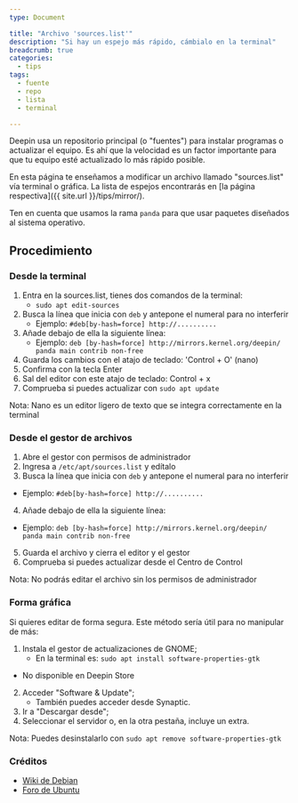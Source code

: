 ```yaml
---
type: Document

title: "Archivo 'sources.list'"
description: "Si hay un espejo más rápido, cámbialo en la terminal"
breadcrumb: true   
categories:
  - tips
tags:
  - fuente
  - repo
  - lista
  - terminal

---
```


Deepin usa un repositorio principal (o "fuentes") para instalar programas o actualizar el equipo. Es ahí que la velocidad es un factor importante para que tu equipo esté actualizado lo más rápido posible.

En esta página te enseñamos a modificar un archivo llamado "sources.list" vía terminal o gráfica. La lista de espejos encontrarás en [la página respectiva]({{ site.url }}/tips/mirror/).

Ten en cuenta que usamos la rama `panda` para que usar paquetes diseñados al sistema operativo.

## Procedimiento
### Desde la terminal

1. Entra en la sources.list, tienes dos comandos de la terminal:
	- `sudo apt edit-sources`
2. Busca la línea que inicia con `deb` y antepone el numeral para no interferir
	- Ejemplo: `#deb[by-hash=force] http://..........`
3. Añade debajo de ella la siguiente línea:
	- Ejemplo: `deb [by-hash=force] http://mirrors.kernel.org/deepin/ panda main contrib non-free`
4. Guarda los cambios con el atajo de teclado: 'Control + O' (nano)
5. Confirma con la tecla Enter
6. Sal del editor con este atajo de teclado: Control + x
7. Comprueba si puedes actualizar con `sudo apt update`

Nota: Nano es un editor ligero de texto que se integra correctamente en la terminal

### Desde el gestor de archivos
1. Abre el gestor con permisos de administrador
2. Ingresa a `/etc/apt/sources.list` y edítalo
3. Busca la línea que inicia con `deb` y antepone el numeral para no interferir
  - Ejemplo: `#deb[by-hash=force] http://..........`
4. Añade debajo de ella la siguiente línea:
  - Ejemplo: `deb [by-hash=force] http://mirrors.kernel.org/deepin/ panda main contrib non-free`
5. Guarda el archivo y cierra el editor y el gestor
6. Comprueba si puedes actualizar desde el Centro de Control

Nota: No podrás editar el archivo sin los permisos de administrador

### Forma gráfica
Si quieres editar de forma segura. Este método sería útil para no manipular de más:
1. Instala el gestor de actualizaciones de GNOME;
	- En la terminal es: `sudo apt install software-properties-gtk`
  - No disponible en Deepin Store
2. Acceder  "Software & Update";
	- También puedes acceder desde Synaptic.
3. Ir a "Descargar desde";
4. Seleccionar el servidor o, en la otra pestaña, incluye un extra.

Nota: Puedes desinstalarlo con `sudo apt remove software-properties-gtk`

### Créditos
* [Wiki de Debian](https://wiki.debian.org/HowToUpgradeKernel)
* [Foro de Ubuntu](http://www.ubuntu-es.org/node/169130)
